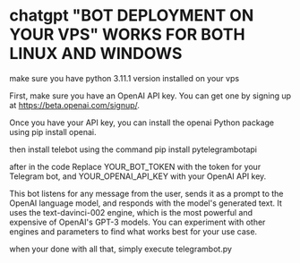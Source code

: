 # chatgpt  "BOT DEPLOYMENT ON YOUR VPS" WORKS FOR BOTH LINUX AND WINDOWS 


make sure you have python 3.11.1 version installed on your vps 


First, make sure you have an OpenAI API key. You can get one by signing up at https://beta.openai.com/signup/.


Once you have your API key, you can install the openai Python package using pip install openai.


then install telebot using the command pip install pytelegrambotapi


after in the code Replace YOUR_BOT_TOKEN with the token for your Telegram bot, and YOUR_OPENAI_API_KEY with your OpenAI API key.


This bot listens for any message from the user, sends it as a prompt to the OpenAI language model, and responds with the model's generated text. It uses the text-davinci-002 engine, which is the most powerful and expensive of OpenAI's GPT-3 models. You can experiment with other engines and parameters to find what works best for your use case.

when your done with all that, simply execute telegrambot.py  
